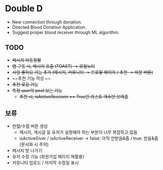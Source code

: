 # Double D
 - New connection through donation.
 - Directed Blood Donation Application.
 - Suggest proper blood receiver through ML algorithm.


## TODO
 - ~~메시지 자동정렬~~
 - ~~앱 구동 시, 메시지 표출 (TOAST) -> 로컬노티~~
 - ~~사람 좋아요 기능 추가 (메시지, 커뮤니티 -> 프로필 페이지 / 추천 -> 따봉 버튼)~~
 - ~~추천 기능 작성 ~~
 - ~~추천 로깅 기능~~
 - ~~특정 user의 post 보는 기능~~
    - ~~추천 시, isActiveReceiver == True인 리스트 개수만 보여줌~~
    

## 보류
 - 헌혈/수혈 버튼 생성
    - 메시지, 게시글 등 유저가 설정해야 하는 부분이 너무 복잡하고 많음
    - isActiveGiver / isActiveReceiver -> false: 아직 안받음&줌 / true: 받음&줌 (문서화 시 주의)
 - 메시지 방 나가기
 - 유저 수정 기능 (회원가입 페이지 재활용)
 - 커뮤니티 업로드 / 마지막 수정일 표시